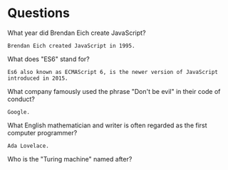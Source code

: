 # Questions

What year did Brendan Eich create JavaScript?

```
Brendan Eich created JavaScript in 1995.
```

What does "ES6" stand for?

```
Es6 also known as ECMAScript 6, is the newer version of JavaScript introduced in 2015.
```

What company famously used the phrase "Don't be evil" in their code of conduct?

```
Google.
```

What English mathematician and writer is often regarded as the first computer programmer?

```
Ada Lovelace.
```

Who is the "Turing machine" named after?

```

```
